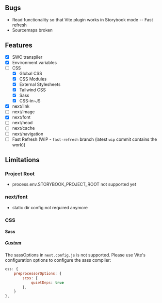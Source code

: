 ## Bugs

- Read functionality so that Vite plugin works in Storybook mode
  -- Fast refresh
- Sourcemaps broken

## Features

- [x] SWC transpiler
- [x] Environment variables
- [ ] CSS
  - [x] Global CSS
  - [x] CSS Modules
  - [x] External Stylesheets
  - [x] Tailwind CSS
  - [x] Sass
  - [x] CSS-in-JS
- [x] next/link
- [ ] next/image
- [x] next/font
- [ ] next/head
- [ ] next/cache
- [ ] next/navigation
- [ ] Fast Refresh (WIP - `fast-refresh` branch (latest `wip` commit contains the work))

## Limitations

### Project Root

- process.env.STORYBOOK_PROJECT_ROOT not supported yet

### next/font

- static dir config not required anymore

### CSS

#### Sass

##### [Custom](https://nextjs.org/docs/app/building-your-application/styling/sass#customizing-sass-options)

The sassOptions in `next.config.js` is not supported. Please use Vite's configuration options to configure the sass compiler:

```js
css: {
    preprocessorOptions: {
        scss: {
            quietDeps: true
        },
    }
},
```
